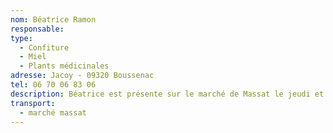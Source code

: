 ```yaml
---
nom: Béatrice Ramon
responsable:
type:
  - Confiture
  - Miel
  - Plants médicinales
adresse: Jacoy - 09320 Boussenac
tel: 06 70 06 83 06
description: Béatrice est présente sur le marché de Massat le jeudi et dimanche, où elle propose ses confitures, miel ou encore herbes médicinale. Toutes produites dans son propre terrain, avec une variété remarquable.
transport: 
  - marché massat
---
```

